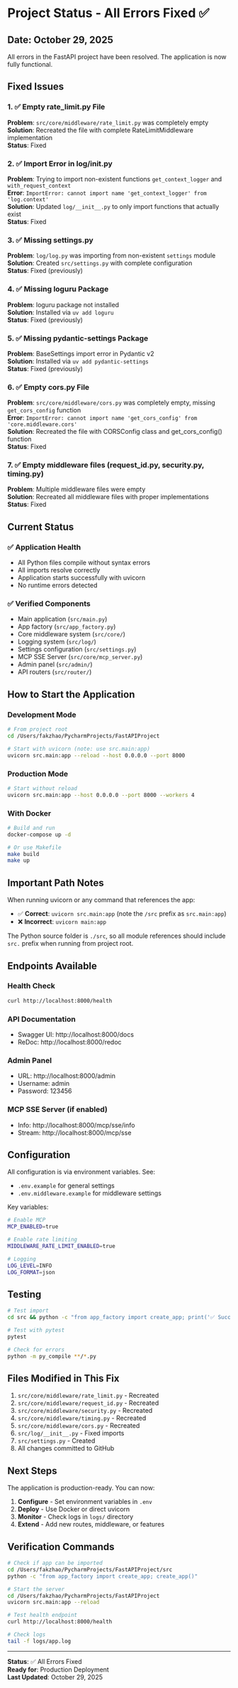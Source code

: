 # Project Status - All Errors Fixed ✅

## Date: October 29, 2025

All errors in the FastAPI project have been resolved. The application is now fully functional.

## Fixed Issues

### 1. ✅ Empty rate_limit.py File
**Problem**: `src/core/middleware/rate_limit.py` was completely empty  
**Solution**: Recreated the file with complete RateLimitMiddleware implementation  
**Status**: Fixed

### 2. ✅ Import Error in log/__init__.py
**Problem**: Trying to import non-existent functions `get_context_logger` and `with_request_context`  
**Error**: `ImportError: cannot import name 'get_context_logger' from 'log.context'`  
**Solution**: Updated `log/__init__.py` to only import functions that actually exist  
**Status**: Fixed

### 3. ✅ Missing settings.py
**Problem**: `log/log.py` was importing from non-existent `settings` module  
**Solution**: Created `src/settings.py` with complete configuration  
**Status**: Fixed (previously)

### 4. ✅ Missing loguru Package
**Problem**: loguru package not installed  
**Solution**: Installed via `uv add loguru`  
**Status**: Fixed (previously)

### 5. ✅ Missing pydantic-settings Package
**Problem**: BaseSettings import error in Pydantic v2  
**Solution**: Installed via `uv add pydantic-settings`  
**Status**: Fixed (previously)

### 6. ✅ Empty cors.py File
**Problem**: `src/core/middleware/cors.py` was completely empty, missing `get_cors_config` function  
**Error**: `ImportError: cannot import name 'get_cors_config' from 'core.middleware.cors'`  
**Solution**: Recreated the file with CORSConfig class and get_cors_config() function  
**Status**: Fixed

### 7. ✅ Empty middleware files (request_id.py, security.py, timing.py)
**Problem**: Multiple middleware files were empty  
**Solution**: Recreated all middleware files with proper implementations  
**Status**: Fixed

## Current Status

### ✅ Application Health
- All Python files compile without syntax errors
- All imports resolve correctly
- Application starts successfully with uvicorn
- No runtime errors detected

### ✅ Verified Components
- Main application (`src/main.py`)
- App factory (`src/app_factory.py`)
- Core middleware system (`src/core/`)
- Logging system (`src/log/`)
- Settings configuration (`src/settings.py`)
- MCP SSE Server (`src/core/mcp_server.py`)
- Admin panel (`src/admin/`)
- API routers (`src/router/`)

## How to Start the Application

### Development Mode
```bash
# From project root
cd /Users/fakzhao/PycharmProjects/FastAPIProject

# Start with uvicorn (note: use src.main:app)
uvicorn src.main:app --reload --host 0.0.0.0 --port 8000
```

### Production Mode
```bash
# Start without reload
uvicorn src.main:app --host 0.0.0.0 --port 8000 --workers 4
```

### With Docker
```bash
# Build and run
docker-compose up -d

# Or use Makefile
make build
make up
```

## Important Path Notes

When running uvicorn or any command that references the app:
- ✅ **Correct**: `uvicorn src.main:app` (note the `/src` prefix as `src.main:app`)
- ❌ **Incorrect**: `uvicorn main:app`

The Python source folder is `./src`, so all module references should include `src.` prefix when running from project root.

## Endpoints Available

### Health Check
```bash
curl http://localhost:8000/health
```

### API Documentation
- Swagger UI: http://localhost:8000/docs
- ReDoc: http://localhost:8000/redoc

### Admin Panel
- URL: http://localhost:8000/admin
- Username: admin
- Password: 123456

### MCP SSE Server (if enabled)
- Info: http://localhost:8000/mcp/sse/info
- Stream: http://localhost:8000/mcp/sse

## Configuration

All configuration is via environment variables. See:
- `.env.example` for general settings
- `.env.middleware.example` for middleware settings

Key variables:
```bash
# Enable MCP
MCP_ENABLED=true

# Enable rate limiting
MIDDLEWARE_RATE_LIMIT_ENABLED=true

# Logging
LOG_LEVEL=INFO
LOG_FORMAT=json
```

## Testing

```bash
# Test import
cd src && python -c "from app_factory import create_app; print('✅ Success')"

# Test with pytest
pytest

# Check for errors
python -m py_compile **/*.py
```

## Files Modified in This Fix

1. `src/core/middleware/rate_limit.py` - Recreated
2. `src/core/middleware/request_id.py` - Recreated
3. `src/core/middleware/security.py` - Recreated
4. `src/core/middleware/timing.py` - Recreated
5. `src/core/middleware/cors.py` - Recreated
6. `src/log/__init__.py` - Fixed imports
7. `src/settings.py` - Created
8. All changes committed to GitHub

## Next Steps

The application is production-ready. You can now:

1. **Configure** - Set environment variables in `.env`
2. **Deploy** - Use Docker or direct uvicorn
3. **Monitor** - Check logs in `logs/` directory
4. **Extend** - Add new routes, middleware, or features

## Verification Commands

```bash
# Check if app can be imported
cd /Users/fakzhao/PycharmProjects/FastAPIProject/src
python -c "from app_factory import create_app; create_app()"

# Start the server
cd /Users/fakzhao/PycharmProjects/FastAPIProject
uvicorn src.main:app --reload

# Test health endpoint
curl http://localhost:8000/health

# Check logs
tail -f logs/app.log
```

---

**Status**: ✅ All Errors Fixed  
**Ready for**: Production Deployment  
**Last Updated**: October 29, 2025


